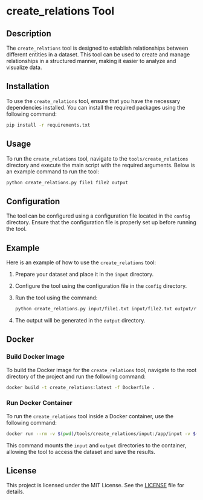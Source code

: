 # create_relations Tool

## Description
The `create_relations` tool is designed to establish relationships between different entities in a dataset. This tool can be used to create and manage relationships in a structured manner, making it easier to analyze and visualize data.

## Installation
To use the `create_relations` tool, ensure that you have the necessary dependencies installed. You can install the required packages using the following command:

```sh
pip install -r requirements.txt
```

## Usage
To run the `create_relations` tool, navigate to the `tools/create_relations` directory and execute the main script with the required arguments. Below is an example command to run the tool:

```sh
python create_relations.py file1 file2 output
```

## Configuration
The tool can be configured using a configuration file located in the `config` directory. Ensure that the configuration file is properly set up before running the tool.

## Example
Here is an example of how to use the `create_relations` tool:

1. Prepare your dataset and place it in the `input` directory.
2. Configure the tool using the configuration file in the `config` directory.
3. Run the tool using the command:

    ```sh
    python create_relations.py input/file1.txt input/file2.txt output/result.json
    ```

4. The output will be generated in the `output` directory.

## Docker

### Build Docker Image
To build the Docker image for the `create_relations` tool, navigate to the root directory of the project and run the following command:

```sh
docker build -t create_relations:latest -f Dockerfile .
```

### Run Docker Container
To run the `create_relations` tool inside a Docker container, use the following command:

```sh
docker run --rm -v $(pwd)/tools/create_relations/input:/app/input -v $(pwd)/tools/create_relations/output:/app/output create_relations:latest input/file1.txt input/file2.txt output/result.json
```

This command mounts the `input` and `output` directories to the container, allowing the tool to access the dataset and save the results.

## License
This project is licensed under the MIT License. See the [LICENSE](../../LICENSE) file for details.
